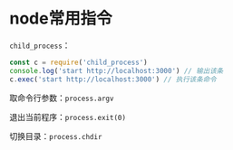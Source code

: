 # node常用指令

`child_process`：

```js
const c = require('child_process')
console.log('start http://localhost:3000') // 输出该条
c.exec('start http://localhost:3000') // 执行该条命令
```

取命令行参数：`process.argv`

退出当前程序：`process.exit(0)`

切换目录：`process.chdir`

